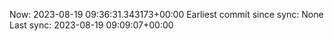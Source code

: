 Now: 2023-08-19 09:36:31.343173+00:00 Earliest commit since sync: None Last sync: 2023-08-19 09:09:07+00:00
